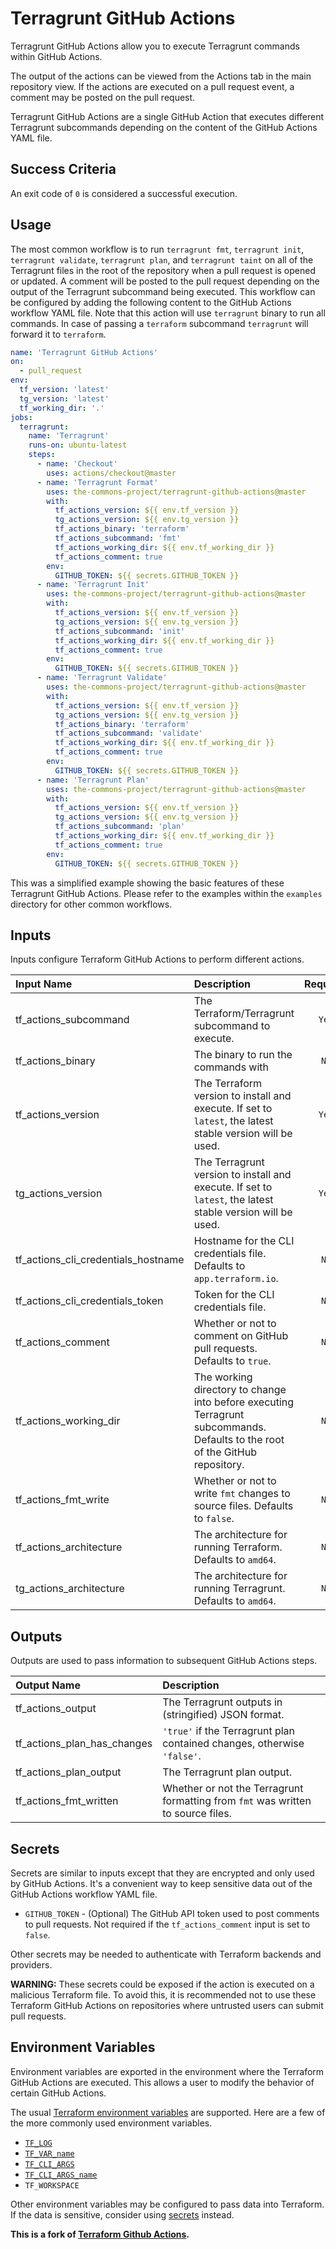# Terragrunt GitHub Actions

Terragrunt GitHub Actions allow you to execute Terragrunt commands within GitHub Actions.

The output of the actions can be viewed from the Actions tab in the main repository view. If the actions are executed on a pull request event, a comment may be posted on the pull request.

Terragrunt GitHub Actions are a single GitHub Action that executes different Terragrunt subcommands depending on the content of the GitHub Actions YAML file.

## Success Criteria

An exit code of `0` is considered a successful execution.

## Usage

The most common workflow is to run `terragrunt fmt`, `terragrunt init`, `terragrunt validate`, `terragrunt plan`, and `terragrunt taint` on all of the Terragrunt files in the root of the repository when a pull request is opened or updated. A comment will be posted to the pull request depending on the output of the Terragrunt subcommand being executed. This workflow can be configured by adding the following content to the GitHub Actions workflow YAML file. Note that this action will use `terragrunt` binary to run all commands. In case of passing a `terraform` subcommand `terragrunt` will forward it to `terraform`.

```yaml
name: 'Terragrunt GitHub Actions'
on:
  - pull_request
env:
  tf_version: 'latest'
  tg_version: 'latest'
  tf_working_dir: '.'
jobs:
  terragrunt:
    name: 'Terragrunt'
    runs-on: ubuntu-latest
    steps:
      - name: 'Checkout'
        uses: actions/checkout@master
      - name: 'Terragrunt Format'
        uses: the-commons-project/terragrunt-github-actions@master
        with:
          tf_actions_version: ${{ env.tf_version }}
          tg_actions_version: ${{ env.tg_version }}
          tf_actions_binary: 'terraform'
          tf_actions_subcommand: 'fmt'
          tf_actions_working_dir: ${{ env.tf_working_dir }}
          tf_actions_comment: true
        env:
          GITHUB_TOKEN: ${{ secrets.GITHUB_TOKEN }}
      - name: 'Terragrunt Init'
        uses: the-commons-project/terragrunt-github-actions@master
        with:
          tf_actions_version: ${{ env.tf_version }}
          tg_actions_version: ${{ env.tg_version }}
          tf_actions_subcommand: 'init'
          tf_actions_working_dir: ${{ env.tf_working_dir }}
          tf_actions_comment: true
        env:
          GITHUB_TOKEN: ${{ secrets.GITHUB_TOKEN }}
      - name: 'Terragrunt Validate'
        uses: the-commons-project/terragrunt-github-actions@master
        with:
          tf_actions_version: ${{ env.tf_version }}
          tg_actions_version: ${{ env.tg_version }}
          tf_actions_binary: 'terraform'
          tf_actions_subcommand: 'validate'
          tf_actions_working_dir: ${{ env.tf_working_dir }}
          tf_actions_comment: true
        env:
          GITHUB_TOKEN: ${{ secrets.GITHUB_TOKEN }}
      - name: 'Terragrunt Plan'
        uses: the-commons-project/terragrunt-github-actions@master
        with:
          tf_actions_version: ${{ env.tf_version }}
          tg_actions_version: ${{ env.tg_version }}
          tf_actions_subcommand: 'plan'
          tf_actions_working_dir: ${{ env.tf_working_dir }}
          tf_actions_comment: true
        env:
          GITHUB_TOKEN: ${{ secrets.GITHUB_TOKEN }}
```

This was a simplified example showing the basic features of these Terragrunt GitHub Actions. Please refer to the examples within the `examples` directory for other common workflows.

## Inputs

Inputs configure Terraform GitHub Actions to perform different actions.

| Input Name                          | Description                                                | Required |
|:------------------------------------|:-----------------------------------------------------------|:--------:|
| tf_actions_subcommand               | The Terraform/Terragrunt  subcommand to execute.           | `Yes`    |
| tf_actions_binary                   | The binary to run the commands with                        | `No`     |
| tf_actions_version                  | The Terraform version to install and execute. If set to `latest`, the latest stable version will be used. | `Yes` |
| tg_actions_version                  | The Terragrunt version to install and execute. If set to `latest`, the latest stable version will be used. | `Yes` |
| tf_actions_cli_credentials_hostname | Hostname for the CLI credentials file. Defaults to `app.terraform.io`. | `No` |
| tf_actions_cli_credentials_token    | Token for the CLI credentials file.                        | `No`     |
| tf_actions_comment                  | Whether or not to comment on GitHub pull requests. Defaults to `true`. | `No` |
| tf_actions_working_dir              | The working directory to change into before executing Terragrunt subcommands. Defaults to the root of the GitHub repository. | `No` |
| tf_actions_fmt_write                | Whether or not to write `fmt` changes to source files. Defaults to `false`. | `No` |
| tf_actions_architecture             | The architecture for running Terraform. Defaults to `amd64`. | `No` |
| tg_actions_architecture             | The architecture for running Terragrunt. Defaults to `amd64`. | `No` |

## Outputs

Outputs are used to pass information to subsequent GitHub Actions steps.

| Output Name                 | Description                                                                      |
|:----------------------------|:---------------------------------------------------------------------------------|
| tf_actions_output           | The Terragrunt outputs in (stringified) JSON format.                             |
| tf_actions_plan_has_changes | `'true'` if the Terragrunt plan contained changes, otherwise `'false'`.          |
| tf_actions_plan_output      | The Terragrunt plan output.                                                      |
| tf_actions_fmt_written      | Whether or not the Terragrunt formatting from `fmt` was written to source files. |

## Secrets

Secrets are similar to inputs except that they are encrypted and only used by GitHub Actions. It's a convenient way to keep sensitive data out of the GitHub Actions workflow YAML file.

* `GITHUB_TOKEN` - (Optional) The GitHub API token used to post comments to pull requests. Not required if the `tf_actions_comment` input is set to `false`.

Other secrets may be needed to authenticate with Terraform backends and providers.

**WARNING:** These secrets could be exposed if the action is executed on a malicious Terraform file. To avoid this, it is recommended not to use these Terraform GitHub Actions on repositories where untrusted users can submit pull requests.

## Environment Variables

Environment variables are exported in the environment where the Terraform GitHub Actions are executed. This allows a user to modify the behavior of certain GitHub Actions.

The usual [Terraform environment variables](https://www.terraform.io/docs/commands/environment-variables.html) are supported. Here are a few of the more commonly used environment variables.

* [`TF_LOG`](https://www.terraform.io/docs/commands/environment-variables.html#tf_log)
* [`TF_VAR_name`](https://www.terraform.io/docs/commands/environment-variables.html#tf_var_name)
* [`TF_CLI_ARGS`](https://www.terraform.io/docs/commands/environment-variables.html#tf_cli_args-and-tf_cli_args_name)
* [`TF_CLI_ARGS_name`](https://www.terraform.io/docs/commands/environment-variables.html#tf_cli_args-and-tf_cli_args_name)
* `TF_WORKSPACE`

Other environment variables may be configured to pass data into Terraform. If the data is sensitive, consider using [secrets](#secrets) instead.

**This is a fork of [Terraform Github Actions](https://github.com/hashicorp/terraform-github-actions).**